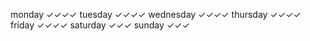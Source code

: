 monday        ✓✓✓✓
tuesday       ✓✓✓✓
wednesday     ✓✓✓✓
thursday      ✓✓✓✓
friday        ✓✓✓✓
saturday      ✓✓✓
sunday        ✓✓✓
